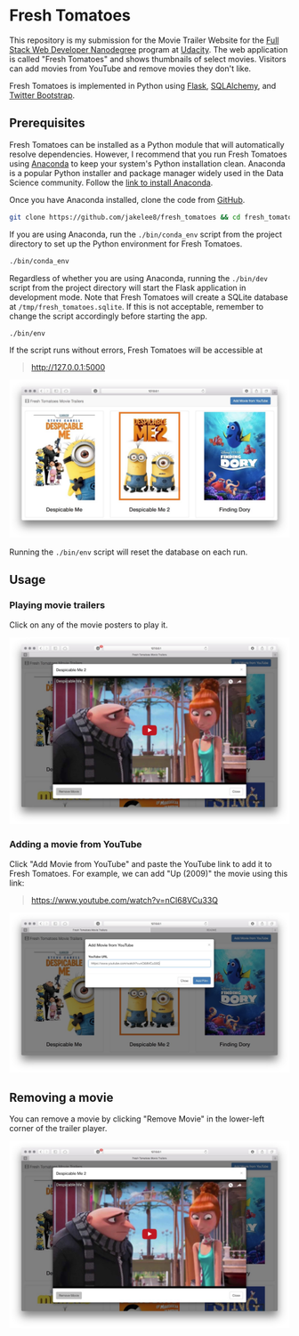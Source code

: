 # Fresh Tomatoes

This repository is my submission for the Movie Trailer Website for the
[Full Stack Web Developer Nanodegree][nd004] program at [Udacity][udacity].
The web application is called "Fresh Tomatoes" and shows thumbnails of
select movies. Visitors can add movies from YouTube and remove movies they
don't like.

Fresh Tomatoes is implemented in Python using [Flask][flask],
[SQLAlchemy][sqlalchemy], and [Twitter Bootstrap][bootstrap].

## Prerequisites

Fresh Tomatoes can be installed as a Python module that will automatically
resolve dependencies. However, I recommend that you run Fresh Tomatoes using
[Anaconda][anaconda] to keep your system's Python installation clean. Anaconda
is a popular Python installer and package manager widely used in the Data
Science community. Follow the [link to install Anaconda][anaconda].

Once you have Anaconda installed, clone the code from [GitHub][github].

```sh
git clone https://github.com/jakelee8/fresh_tomatoes && cd fresh_tomatoes
```

If you are using Anaconda, run the `./bin/conda_env` script from the project
directory to set up the Python environment for Fresh Tomatoes.

```sh
./bin/conda_env
```

Regardless of whether you are using Anaconda, running the `./bin/dev` script
from the project directory will start the Flask application in development
mode. Note that Fresh Tomatoes will create a SQLite database at
`/tmp/fresh_tomatoes.sqlite`. If this is not acceptable, remember to change
the script accordingly before starting the app.

```sh
./bin/env
```

If the script runs without errors, Fresh Tomatoes will be accessible at

> http://127.0.0.1:5000

![Landing Page](docs/landing.jpg)

Running the `./bin/env` script will reset the database on each run.

## Usage

### Playing movie trailers

Click on any of the movie posters to play it.

![Remove Movie](docs/play-movie.jpg)

### Adding a movie from YouTube

Click "Add Movie from YouTube" and paste the YouTube link to add it to Fresh
Tomatoes. For example, we can add "Up (2009)" the movie using this link:

> https://www.youtube.com/watch?v=nCl68VCu33Q

![Add Movie From YouTube](docs/add-movie.jpg)

## Removing a movie

You can remove a movie by clicking "Remove Movie" in the lower-left corner
of the trailer player.

![Remove Movie](docs/play-movie.jpg)

[udacity]: https://www.udacity.com
[nd004]: https://classroom.udacity.com/nanodegrees/nd004
[flask]: http://flask.pocoo.org
[sqlalchemy]: http://docs.sqlalchemy.org
[bootstrap]: http://getbootstrap.com
[anaconda]: https://www.continuum.io/anaconda-overview
[github]: https://github.com/jakelee8/fresh_tomatoes
